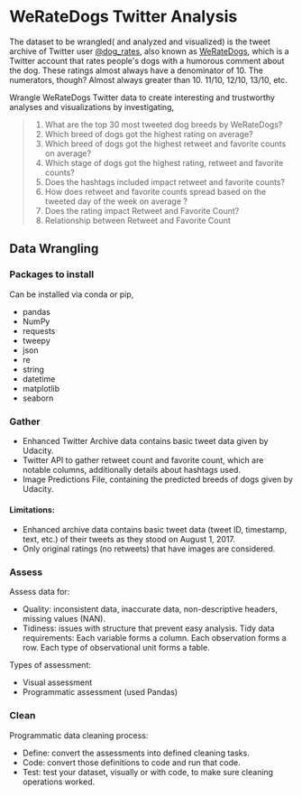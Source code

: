 # WeRateDogs Twitter Analysis

The dataset to be wrangled( and analyzed and visualized) is the tweet archive of Twitter user [@dog_rates](https://twitter.com/dog_rates), also known as [WeRateDogs](https://en.wikipedia.org/wiki/WeRateDogs), which is a Twitter account that rates people's dogs with a humorous comment about the dog. These ratings almost always have a denominator of 10. The numerators, though? Almost always greater than 10. 11/10, 12/10, 13/10, etc.

Wrangle WeRateDogs Twitter data to create interesting and trustworthy analyses and visualizations by investigating,
> 1. What are the top 30 most tweeted dog breeds by WeRateDogs?
> 2. Which breed of dogs got the highest rating on average?
> 3. Which breed of dogs got the highest retweet and favorite counts on average?
> 4. Which stage of dogs got the highest rating, retweet and favorite counts?
> 5. Does the hashtags included impact retweet and favorite counts?
> 6. How does retweet and favorite counts spread based on the tweeted day of the week on average ?
> 7. Does the rating impact Retweet and Favorite Count?
> 8. Relationship between Retweet and Favorite Count


## Data Wrangling

### Packages to install
Can be installed via conda or pip,
- pandas
- NumPy
- requests
- tweepy
- json
- re
- string
- datetime
- matplotlib
- seaborn

### Gather
- Enhanced Twitter Archive data contains basic tweet data given by Udacity.
- Twitter API to gather retweet count and favorite count, which are notable columns, additionally details about hashtags used.
- Image Predictions File, containing the predicted breeds of dogs given by Udacity.
    
#### Limitations:
- Enhanced archive data contains basic tweet data (tweet ID, timestamp, text, etc.) of their tweets as they stood on August 1, 2017.
- Only original ratings (no retweets) that have images are considered.
       
### Assess
Assess data for:
- Quality: inconsistent data, inaccurate data, non-descriptive headers, missing values (NAN).
- Tidiness: issues with structure that prevent easy analysis. Tidy data requirements: Each variable forms a column. Each observation forms a row. Each type of observational unit forms a table.

Types of assessment:
- Visual assessment
- Programmatic assessment (used Pandas)

### Clean
Programmatic data cleaning process:
- Define: convert the assessments into defined cleaning tasks.
- Code: convert those definitions to code and run that code.
- Test: test your dataset, visually or with code, to make sure cleaning operations worked.
